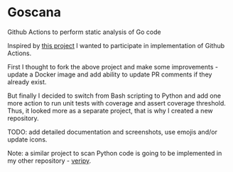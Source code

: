 # Goscana
Github Actions to perform static analysis of Go code

Inspired by [this project](https://github.com/grandcolline/golang-github-actions)
I wanted to participate in implementation of Github Actions.

First I thought to fork the above project and make some improvements -
update a Docker image and add ability to update PR comments if they already exist.

But finally I decided to switch from Bash scripting to Python and add one more action to run unit tests with coverage and assert coverage threshold.
Thus, it looked more as a separate project, that is why I created a new repository.

TODO: add detailed documentation and screenshots, use emojis and/or update icons.

Note: a similar project to scan Python code is going to be implemented in my other repository - [veripy](https://github.com/nsavelyeva/veripy).
